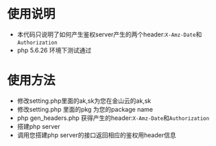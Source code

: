 # 使用说明

* 本代码只说明了如何产生鉴权server产生的两个header:`X-Amz-Date`和`Authorization`
* php 5.6.26 环境下测试通过


# 使用方法

* 修改setting.php里面的ak,sk为您在金山云的ak,sk
* 修改setting.php 里面的pkg 为您的package name
* php gen_headers.php 获得产生的header:`X-Amz-Date`和`Authorization`
* 搭建php server
* 调用您搭建php server的接口返回相应的鉴权用header信息
